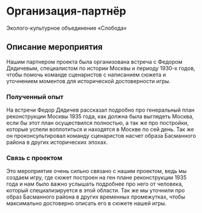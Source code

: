 # Организация-партнёр #
Эколого-культурное объединение «Слобода» 

## Описание мероприятия ##
Нашим партнером проекта была организована встреча с Федором Дядичевым, специалистом по истории Москвы и периоду 1930-х годов, чтобы помочь команде сценаристов с написанием сюжета и уточнением моментов для исторической достоверности игры.

### Полученный опыт ###
На встречи Федор Дядичев рассказал подробно про генеральный план реконструкции Москвы 1935 года, как должна была выглядеть Москва, если бы этот план осуществился полностью, а так же про постройки, которые успели воплотиться и находятся в Москве по сей день. Так же он проконсультировал команду сценаристов насчет образа Басманного района в других исторических эпохах.

### Связь с проектом ###
Это мероприятие очень сильно связано с нашим проектом, ведь мы создаем игру, где сюжет построен на ген плане реконструкции 1935 года и нам было важно услышать подробнее про него от человека, который специализируется в этой области. Так же мы уточнили про образ Басманного района в других временных промежутках, чтобы максимально достоверно описать его в сюжете нашей игры.
